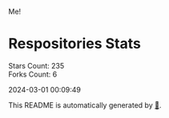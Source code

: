 Me!

# Respositories Stats
Stars Count: 235  
Forks Count: 6

2024-03-01 00:09:49  

This README is automatically generated by [🐰](https://github.com/rnitta/rnitta).
